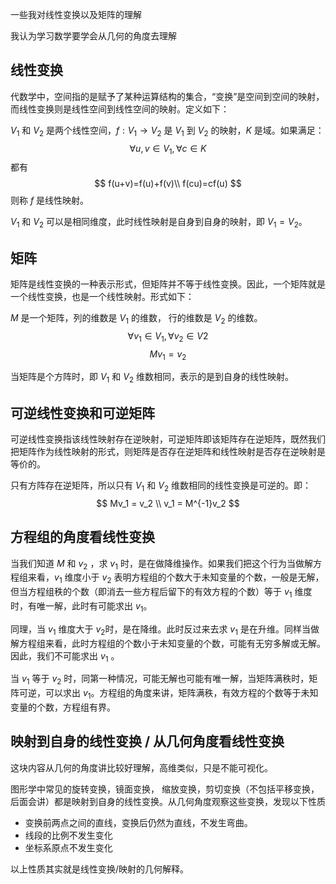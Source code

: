 一些我对线性变换以及矩阵的理解

我认为学习数学要学会从几何的角度去理解

## 线性变换

代数学中，空间指的是赋予了某种运算结构的集合，“变换”是空间到空间的映射，而线性变换则是线性空间到线性空间的映射。定义如下：

$V_1$ 和 $V_2$ 是两个线性空间，$f:V_1\rightarrow V_2$ 是 $V_1$ 到 $V_2$ 的映射，$K$ 是域。如果满足：
$$ \forall u,v\in V_1, \forall c\in K $$
都有
$$
f(u+v)=f(u)+f(v)\\
f(cu)=cf(u)
$$
则称 $f$ 是线性映射。

$V_1$ 和 $V_2$ 可以是相同维度，此时线性映射是自身到自身的映射，即 $V_1=V_2$。

## 矩阵

矩阵是线性变换的一种表示形式，但矩阵并不等于线性变换。因此，一个矩阵就是一个线性变换，也是一个线性映射。形式如下：

$M$ 是一个矩阵，列的维数是 $V_1$ 的维数， 行的维数是 $V_2$ 的维数。
$$ \forall v_1\in V_1, \forall v_2\in V2 $$
$$ Mv_1 = v_2$$

当矩阵是个方阵时，即 $V_1$ 和 $V_2$ 维数相同，表示的是到自身的线性映射。

## 可逆线性变换和可逆矩阵

可逆线性变换指该线性映射存在逆映射，可逆矩阵即该矩阵存在逆矩阵，既然我们把矩阵作为线性映射的形式，则矩阵是否存在逆矩阵和线性映射是否存在逆映射是等价的。

只有方阵存在逆矩阵，所以只有 $V_1$ 和 $V_2$ 维数相同的线性变换是可逆的。即：
$$
Mv_1 = v_2 \\
v_1 = M^{-1}v_2
$$

## 方程组的角度看线性变换

当我们知道 $M$ 和 $v_2$ ，求 $v_1$ 时，是在做降维操作。如果我们把这个行为当做解方程组来看，$v_1$ 维度小于 $v_2$ 表明方程组的个数大于未知变量的个数，一般是无解，但当方程组秩的个数（即消去一些方程后留下的有效方程的个数）等于 $v_1$ 维度时，有唯一解，此时有可能求出 $v_1$。

同理，当 $v_1$ 维度大于 $v_2$时，是在降维。此时反过来去求 $v_1$ 是在升维。同样当做解方程组来看，此时方程组的个数小于未知变量的个数，可能有无穷多解或无解。因此，我们不可能求出 $v_1$ 。

当 $v_1$ 等于 $v_2$ 时，同第一种情况，可能无解也可能有唯一解，当矩阵满秩时，矩阵可逆，可以求出 $v_1$。方程组的角度来讲，矩阵满秩，有效方程的个数等于未知变量的个数，方程组有界。

## 映射到自身的线性变换 / 从几何角度看线性变换

这块内容从几何的角度讲比较好理解，高维类似，只是不能可视化。

图形学中常见的旋转变换，镜面变换， 缩放变换，剪切变换（不包括平移变换，后面会讲）都是映射到自身的线性变换。从几何角度观察这些变换，发现以下性质
* 变换前两点之间的直线，变换后仍然为直线，不发生弯曲。
* 线段的比例不发生变化
* 坐标系原点不发生变化

以上性质其实就是线性变换/映射的几何解释。

